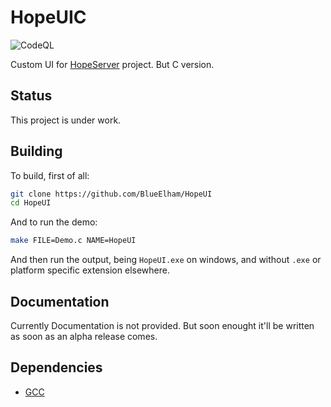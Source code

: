 # HopeUIC

![CodeQL](https://github.com/BlueElham/HopeUI/workflows/CodeQL/badge.svg)

Custom UI for [HopeServer](https://github.com/BlueElham/HopeServer) project. But C version.

## Status

This project is under work.

## Building

To build, first of all:

```bash
git clone https://github.com/BlueElham/HopeUI
cd HopeUI
```

And to run the demo:

```bash
make FILE=Demo.c NAME=HopeUI
```

And then run the output, being `HopeUI.exe` on windows, and without `.exe` or platform specific extension elsewhere.

## Documentation

Currently Documentation is not provided. But soon enought it'll be written as soon as an alpha release comes.

## Dependencies

- [GCC](https://gcc.gnu.org/)

